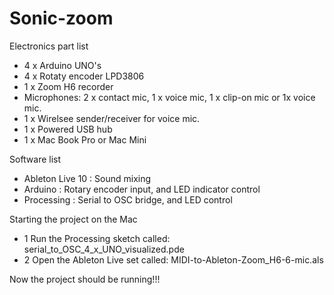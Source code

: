 # Sonic-zoom

Electronics part list
- 4 x Arduino UNO's
- 4 x Rotaty encoder LPD3806
- 1 x Zoom H6 recorder
- Microphones: 2 x contact mic, 1 x voice mic, 1 x clip-on mic or 1x voice mic.
- 1 x Wirelsee sender/receiver for voice mic.
- 1 x Powered USB hub
- 1 x Mac Book Pro or Mac Mini

Software list
- Ableton Live 10 : Sound mixing
- Arduino : Rotary encoder input, and LED indicator control
- Processing : Serial to OSC bridge, and LED control


Starting the project on the Mac
- 1 Run the Processing sketch called: serial_to_OSC_4_x_UNO_visualized.pde
- 2 Open the Ableton Live set called: MIDI-to-Ableton-Zoom_H6-6-mic.als

Now the project should be running!!!
